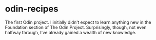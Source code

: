 # odin-recipes

The first Odin project. I initially didn't expect to learn anything new in the Foundation section of The Odin Project. Surprisingly, though, not even halfway through, I've already gained a wealth of new knowledge.
